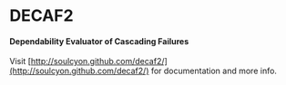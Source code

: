 # DECAF2
#### Dependability Evaluator of Cascading Failures

Visit [http://soulcyon.github.com/decaf2/](http://soulcyon.github.com/decaf2/) for documentation and more info.